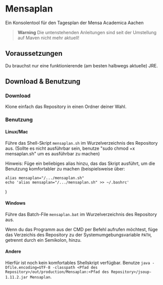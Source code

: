 # Mensaplan
Ein Konsolentool für den Tagesplan der Mensa Academica Aachen

> **Warning**
> Die untenstehenden Anleitungen sind seit der Umstellung auf Maven nicht mehr aktuell!

## Voraussetzungen

Du brauchst nur eine funktionierende (am besten halbwegs aktuelle) JRE.


## Download & Benutzung

### Download
Klone einfach das Repository in einen Ordner deiner Wahl.

### Benutzung

#### Linux/Mac
Führe das Shell-Skript `mensaplan.sh` im Wurzelverzeichnis des Repository aus. (Sollte es nicht ausführbar sein, benutze "sudo chmod +x mensaplan.sh" um es ausführbar zu machen)

Hinweis: Füge ein beliebiges alias hinzu, das das Skript ausführt, um die Benutzung komfortabler zu machen (beispielsweise über:
```Shell
alias mensaplan="/.../mensaplan.sh"
echo 'alias mensaplan="/.../mensaplan.sh" >> ~/.bashrc'
```
)

#### Windows
Führe das Batch-File `mensaplan.bat` im Wurzelverzeichnis des Repository aus.

Wenn du das Programm aus der CMD per Befehl aufrufen möchtest, füge das Verzeichis des Repository zu der Systemumgebungsvariable `PATH`, getrennt durch ein Semikolon, hinzu.

#### Andere
Hierfür ist noch kein komfortables Shellskript verfügbar. Benutze `java -Dfile.encoding=UTF-8 -classpath <Pfad des Repository>/out/production/Mensaplan:<Pfad des Repository>/jsoup-1.11.2.jar Mensaplan`.

